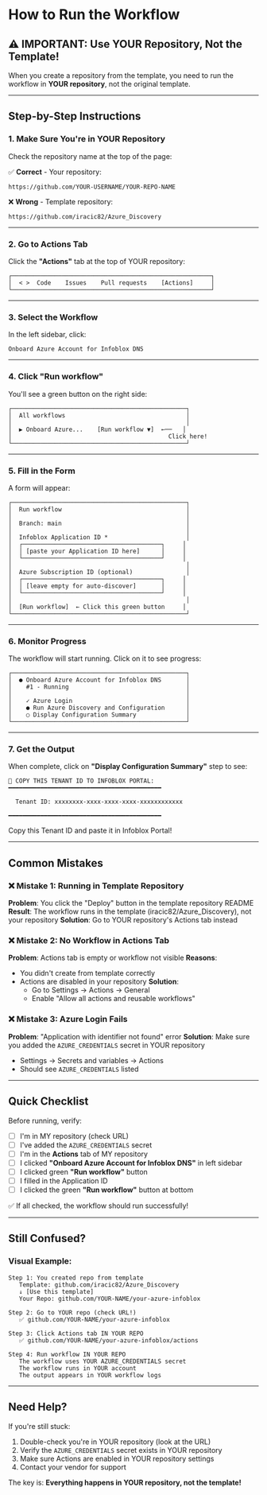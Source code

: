 # How to Run the Workflow

## ⚠️ IMPORTANT: Use YOUR Repository, Not the Template!

When you create a repository from the template, you need to run the workflow in **YOUR repository**, not the original template.

---

## Step-by-Step Instructions

### 1. Make Sure You're in YOUR Repository

Check the repository name at the top of the page:

✅ **Correct** - Your repository:
```
https://github.com/YOUR-USERNAME/YOUR-REPO-NAME
```

❌ **Wrong** - Template repository:
```
https://github.com/iracic82/Azure_Discovery
```

---

### 2. Go to Actions Tab

Click the **"Actions"** tab at the top of YOUR repository:

```
┌────────────────────────────────────────────────────────┐
│  < >  Code    Issues    Pull requests    [Actions]     │
└────────────────────────────────────────────────────────┘
```

---

### 3. Select the Workflow

In the left sidebar, click:
```
Onboard Azure Account for Infoblox DNS
```

---

### 4. Click "Run workflow"

You'll see a green button on the right side:
```
┌─────────────────────────────────────────────────┐
│  All workflows                                  │
│                                                 │
│  ▶ Onboard Azure...    [Run workflow ▼]  ←──   │
│                                            Click here!
└─────────────────────────────────────────────────┘
```

---

### 5. Fill in the Form

A form will appear:

```
┌─────────────────────────────────────────────────┐
│  Run workflow                                   │
│                                                 │
│  Branch: main                                   │
│                                                 │
│  Infoblox Application ID *                      │
│  ┌───────────────────────────────────────┐     │
│  │ [paste your Application ID here]      │     │
│  └───────────────────────────────────────┘     │
│                                                 │
│  Azure Subscription ID (optional)               │
│  ┌───────────────────────────────────────┐     │
│  │ [leave empty for auto-discover]       │     │
│  └───────────────────────────────────────┘     │
│                                                 │
│  [Run workflow]  ← Click this green button     │
└─────────────────────────────────────────────────┘
```

---

### 6. Monitor Progress

The workflow will start running. Click on it to see progress:

```
┌─────────────────────────────────────────────────┐
│  ● Onboard Azure Account for Infoblox DNS       │
│    #1 - Running                                 │
│                                                 │
│    ✓ Azure Login                                │
│    ● Run Azure Discovery and Configuration      │
│    ○ Display Configuration Summary              │
└─────────────────────────────────────────────────┘
```

---

### 7. Get the Output

When complete, click on **"Display Configuration Summary"** step to see:

```
🎯 COPY THIS TENANT ID TO INFOBLOX PORTAL:
━━━━━━━━━━━━━━━━━━━━━━━━━━━━━━━━━━━━━━━━━━━

  Tenant ID: xxxxxxxx-xxxx-xxxx-xxxx-xxxxxxxxxxxx

━━━━━━━━━━━━━━━━━━━━━━━━━━━━━━━━━━━━━━━━━━━
```

Copy this Tenant ID and paste it in Infoblox Portal!

---

## Common Mistakes

### ❌ Mistake 1: Running in Template Repository

**Problem**: You click the "Deploy" button in the template repository README
**Result**: The workflow runs in the template (iracic82/Azure_Discovery), not your repository
**Solution**: Go to YOUR repository's Actions tab instead

### ❌ Mistake 2: No Workflow in Actions Tab

**Problem**: Actions tab is empty or workflow not visible
**Reasons**:
- You didn't create from template correctly
- Actions are disabled in your repository
**Solution**:
  - Go to Settings → Actions → General
  - Enable "Allow all actions and reusable workflows"

### ❌ Mistake 3: Azure Login Fails

**Problem**: "Application with identifier not found" error
**Solution**: Make sure you added the `AZURE_CREDENTIALS` secret in YOUR repository
- Settings → Secrets and variables → Actions
- Should see `AZURE_CREDENTIALS` listed

---

## Quick Checklist

Before running, verify:

- [ ] I'm in MY repository (check URL)
- [ ] I've added the `AZURE_CREDENTIALS` secret
- [ ] I'm in the **Actions** tab of MY repository
- [ ] I clicked **"Onboard Azure Account for Infoblox DNS"** in left sidebar
- [ ] I clicked green **"Run workflow"** button
- [ ] I filled in the Application ID
- [ ] I clicked the green **"Run workflow"** button at bottom

✅ If all checked, the workflow should run successfully!

---

## Still Confused?

### Visual Example:

```
Step 1: You created repo from template
   Template: github.com/iracic82/Azure_Discovery
   ↓ [Use this template]
   Your Repo: github.com/YOUR-NAME/your-azure-infoblox

Step 2: Go to YOUR repo (check URL!)
   ✅ github.com/YOUR-NAME/your-azure-infoblox

Step 3: Click Actions tab IN YOUR REPO
   ✅ github.com/YOUR-NAME/your-azure-infoblox/actions

Step 4: Run workflow IN YOUR REPO
   The workflow uses YOUR AZURE_CREDENTIALS secret
   The workflow runs in YOUR account
   The output appears in YOUR workflow logs
```

---

## Need Help?

If you're still stuck:
1. Double-check you're in YOUR repository (look at the URL)
2. Verify the `AZURE_CREDENTIALS` secret exists in YOUR repository
3. Make sure Actions are enabled in YOUR repository settings
4. Contact your vendor for support

The key is: **Everything happens in YOUR repository, not the template!**
